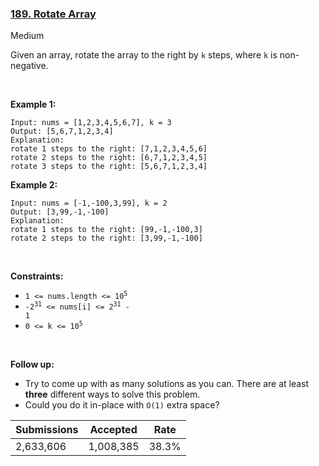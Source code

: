 ### [189. Rotate Array](https://leetcode.com/problems/rotate-array/)

Medium

Given an array, rotate the array to the right by `` k `` steps, where `` k `` is non-negative.

 

__Example 1:__

```
Input: nums = [1,2,3,4,5,6,7], k = 3
Output: [5,6,7,1,2,3,4]
Explanation:
rotate 1 steps to the right: [7,1,2,3,4,5,6]
rotate 2 steps to the right: [6,7,1,2,3,4,5]
rotate 3 steps to the right: [5,6,7,1,2,3,4]
```

__Example 2:__

```
Input: nums = [-1,-100,3,99], k = 2
Output: [3,99,-1,-100]
Explanation: 
rotate 1 steps to the right: [99,-1,-100,3]
rotate 2 steps to the right: [3,99,-1,-100]
```

 

__Constraints:__

*   <code>1 <= nums.length <= 10<sup>5</sup></code>
*   <code>-2<sup>31</sup> <= nums[i] <= 2<sup>31</sup> - 1</code>
*   <code>0 <= k <= 10<sup>5</sup></code>

 

__Follow up:__

*   Try to come up with as many solutions as you can. There are at least __three__ different ways to solve this problem.
*   Could you do it in-place with `` O(1) `` extra space?

| Submissions    | Accepted     | Rate   |
| -------------- | ------------ | ------ |
| 2,633,606 | 1,008,385 | 38.3% |